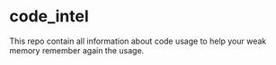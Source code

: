 # code_intel

This repo contain all information about code usage to help your weak memory remember again the usage.
